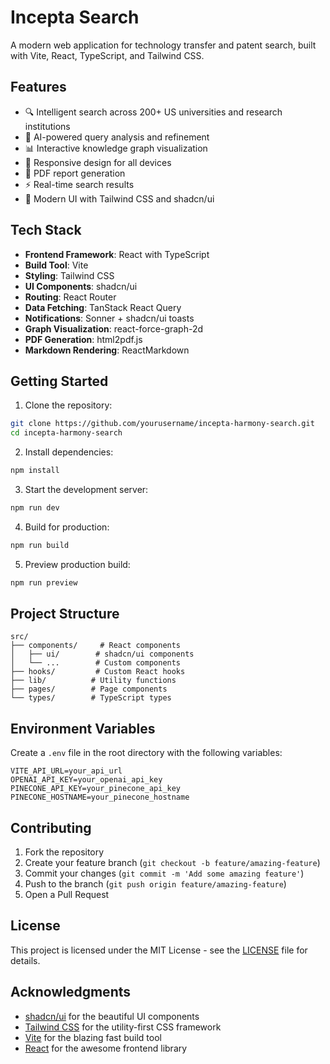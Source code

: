 # Incepta Search

A modern web application for technology transfer and patent search, built with Vite, React, TypeScript, and Tailwind CSS.

## Features

- 🔍 Intelligent search across 200+ US universities and research institutions
- 🤖 AI-powered query analysis and refinement
- 📊 Interactive knowledge graph visualization
- 📱 Responsive design for all devices
- 📄 PDF report generation
- ⚡ Real-time search results
- 🎨 Modern UI with Tailwind CSS and shadcn/ui

## Tech Stack

- **Frontend Framework**: React with TypeScript
- **Build Tool**: Vite
- **Styling**: Tailwind CSS
- **UI Components**: shadcn/ui
- **Routing**: React Router
- **Data Fetching**: TanStack React Query
- **Notifications**: Sonner + shadcn/ui toasts
- **Graph Visualization**: react-force-graph-2d
- **PDF Generation**: html2pdf.js
- **Markdown Rendering**: ReactMarkdown

## Getting Started

1. Clone the repository:
```bash
git clone https://github.com/yourusername/incepta-harmony-search.git
cd incepta-harmony-search
```

2. Install dependencies:
```bash
npm install
```

3. Start the development server:
```bash
npm run dev
```

4. Build for production:
```bash
npm run build
```

5. Preview production build:
```bash
npm run preview
```

## Project Structure

```
src/
├── components/     # React components
│   ├── ui/        # shadcn/ui components
│   └── ...        # Custom components
├── hooks/         # Custom React hooks
├── lib/          # Utility functions
├── pages/        # Page components
└── types/        # TypeScript types
```

## Environment Variables

Create a `.env` file in the root directory with the following variables:

```env
VITE_API_URL=your_api_url
OPENAI_API_KEY=your_openai_api_key
PINECONE_API_KEY=your_pinecone_api_key
PINECONE_HOSTNAME=your_pinecone_hostname
```

## Contributing

1. Fork the repository
2. Create your feature branch (`git checkout -b feature/amazing-feature`)
3. Commit your changes (`git commit -m 'Add some amazing feature'`)
4. Push to the branch (`git push origin feature/amazing-feature`)
5. Open a Pull Request

## License

This project is licensed under the MIT License - see the [LICENSE](LICENSE) file for details.

## Acknowledgments

- [shadcn/ui](https://ui.shadcn.com/) for the beautiful UI components
- [Tailwind CSS](https://tailwindcss.com/) for the utility-first CSS framework
- [Vite](https://vitejs.dev/) for the blazing fast build tool
- [React](https://reactjs.org/) for the awesome frontend library
